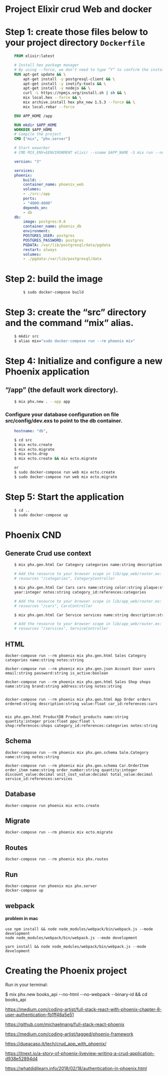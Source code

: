 # Project Elixir crud Web and docker

# Step 1: create those files below to your project directory `Dockerfile`
```Dockerfile
    FROM elixir:latest

    # Install hex package manager
    # By using --force, we don’t need to type “Y” to confirm the installation
    RUN apt-get update && \
        apt-get install -y postgresql-client && \
        apt-get install -y inotify-tools && \
        apt-get install -y nodejs && \
        curl -L https://npmjs.org/install.sh | sh && \
        mix local.hex --force && \
        mix archive.install hex phx_new 1.5.3 --force && \
        mix local.rebar --force

    ENV APP_HOME /app

    RUN mkdir $APP_HOME
    WORKDIR $APP_HOME
    # Compile the project
    CMD ["mix", "phx.server"]

    # Start exworker
    # CMD MIX_ENV=$ENVIRONMENT elixir --sname $APP_NAME -S mix run --no-halt
```

```yml
    version: "3"

    services:
    phoenix:
        build: .
        container_name: phoenix_web
        volumes:
        - ./src:/app
        ports:
        - "4000:4000"
        depends_on:
        - db
    db:
        image: postgres:9.6
        container_name: phoenix_db 
        environment:
        POSTGRES_USER: postgres
        POSTGRES_PASSWORD: postgres
        PGDATA: /var/lib/postgresql/data/pgdata
        restart: always
        volumes:
        - ./pgdata:/var/lib/postgresql/data
```

# Step 2: build the image
```zsh
        $ sudo docker-compose build
```

# Step 3: create the “src” directory and the command “mix” alias.
```zsh 
    $ mkdir src
    $ alias mix="sudo docker-compose run --rm phoenix mix"
```
# Step 4: Initialize and configure a new Phoenix application
## “/app” (the default work directory).


```zsh 
    $ mix phx.new . --app app
```

### Configure your database configuration on file src/config/dev.exs to point to the db container.
```yml
    hostname: "db", 
```

```zsh
    $ cd src
    $ mix ecto.create
    $ mix ecto.migrate
    $ mix ecto.drop
    $ mix ecto.create && mix ecto.migrate

    or 
    $ sudo docker-compose run web mix ecto.create
    $ sudo docker-compose run web mix ecto.migrate
```

# Step 5: Start the application

```zsh
    $ cd ..
    $ sudo docker-compose up
```    


# Phoenix  CND

## Generate Crud use context

```zsh
    $ mix phx.gen.html Car Category categories name:string description:string

    # Add the resource to your browser scope in lib/app_web/router.ex:
    # resources "/categories", CategoryController 

    $ mix phx.gen.html Car Cars cars name:string color:string plaque:string renavam:string \
    year:integer notes:string category_id:references:categories

    # Add the resource to your browser scope in lib/app_web/router.ex:
    # resources "/cars", CarsController

    $ mix phx.gen.html Car Service services name:string description:string value:decimal

    # Add the resource to your browser scope in lib/app_web/router.ex:
    # resources "/services", ServiceController
``` 
## HTML
    docker-compose run --rm phoenix mix phx.gen.html Sales Category categories name:string notes:string

    docker-compose run --rm phoenix mix phx.gen.json Account User users email:string password:string is_active:boolean 

    docker-compose run --rm phoenix mix phx.gen.html Sales Shop shops name:string brand:string address:string notes:string


    docker-compose run --rm phoenix mix phx.gen.html App Order orders ordered:string description:string value:float car_id:references:cars


    mix phx.gen.html ProductDB Product products name:string quantity:integer price:float ppu:float \
    shop:references:shops category_id:references:categories notes:string

## Schema
    docker-compose run --rm phoenix mix phx.gen.schema Sale.Category name:string notes:string

    docker-compose run --rm phoenix mix phx.gen.schema Car.OrderItem order_item name:string order_number:string quantity:integer discount_value:decimal unit_cost_value:decimal total_value:decimal service_id:references:services


## Database
    docker-compose run phoenix mix ecto.create

## Migrate
    docker-compose run --rm phoenix mix ecto.migrate

## Routes
    docker-compose run --rm phoenix mix phx.routes

## Run 
    docker-compose run phoenix mix phx.server
    docker-compose up

## webpack

#### problem in mac 
    use npm install && node node_modules/webpack/bin/webpack.js --mode development
    node node_modules/webpack/bin/webpack.js --mode development

    yarn install && node node_modules/webpack/bin/webpack.js --mode development


# Creating the Phoenix project

Run in your terminal:

$ mix phx.new books_api --no-html --no-webpack --binary-id && cd books_api

https://medium.com/coding-artist/full-stack-react-with-phoenix-chapter-8-user-authentication-fb1ff48a5e51

https://github.com/michaelmang/full-stack-react-phoenix

https://medium.com/coding-artist/tagged/phoenix-framework


https://dueacaso.it/tech/crud_app_with_phoenix/

https://itnext.io/a-story-of-phoenix-liveview-writing-a-crud-application-d938e52894d4

https://whatdidilearn.info/2018/02/18/authentication-in-phoenix.html